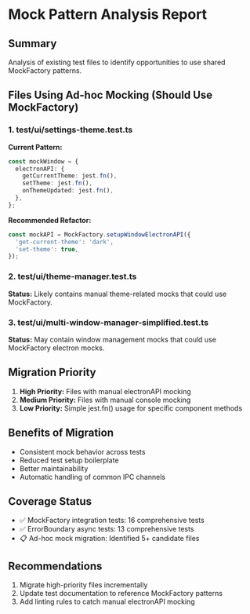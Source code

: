 # Mock Pattern Analysis Report

## Summary

Analysis of existing test files to identify opportunities to use shared MockFactory patterns.

## Files Using Ad-hoc Mocking (Should Use MockFactory)

### 1. test/ui/settings-theme.test.ts

**Current Pattern:**

```typescript
const mockWindow = {
  electronAPI: {
    getCurrentTheme: jest.fn(),
    setTheme: jest.fn(),
    onThemeUpdated: jest.fn(),
  },
};
```

**Recommended Refactor:**

```typescript
const mockAPI = MockFactory.setupWindowElectronAPI({
  'get-current-theme': 'dark',
  'set-theme': true,
});
```

### 2. test/ui/theme-manager.test.ts

**Status:** Likely contains manual theme-related mocks that could use MockFactory.

### 3. test/ui/multi-window-manager-simplified.test.ts

**Status:** May contain window management mocks that could use MockFactory electron mocks.

## Migration Priority

1. **High Priority:** Files with manual electronAPI mocking
2. **Medium Priority:** Files with manual console mocking
3. **Low Priority:** Simple jest.fn() usage for specific component methods

## Benefits of Migration

- Consistent mock behavior across tests
- Reduced test setup boilerplate
- Better maintainability
- Automatic handling of common IPC channels

## Coverage Status

- ✅ MockFactory integration tests: 16 comprehensive tests
- ✅ ErrorBoundary async tests: 13 comprehensive tests
- 📋 Ad-hoc mock migration: Identified 5+ candidate files

## Recommendations

1. Migrate high-priority files incrementally
2. Update test documentation to reference MockFactory patterns
3. Add linting rules to catch manual electronAPI mocking
